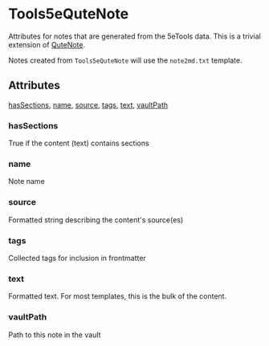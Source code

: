 # Tools5eQuteNote

Attributes for notes that are generated from the 5eTools data. This is a trivial extension of [QuteNote](../QuteNote.md).

Notes created from `Tools5eQuteNote` will use the `note2md.txt` template.

## Attributes

[hasSections](#hassections), [name](#name), [source](#source), [tags](#tags), [text](#text), [vaultPath](#vaultpath)


### hasSections

True if the content (text) contains sections

### name

Note name

### source

Formatted string describing the content's source(es)

### tags

Collected tags for inclusion in frontmatter

### text

Formatted text. For most templates, this is the bulk of the content.

### vaultPath

Path to this note in the vault
